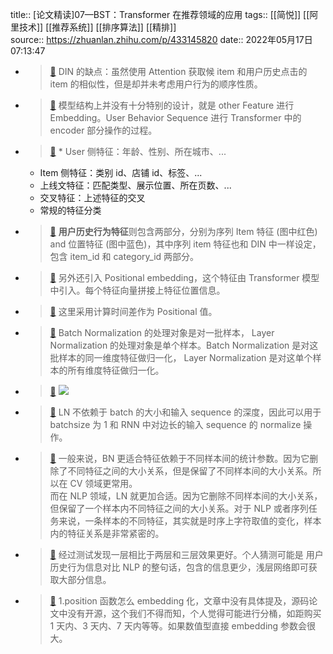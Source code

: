 title:: [论文精读]07—BST：Transformer 在推荐领域的应用
tags:: [[简悦]] [[阿里技术]]  [[推荐系统]]  [[排序算法]]  [[精排]]  
source:: https://zhuanlan.zhihu.com/p/433145820
date:: 2022年05月17日 07:13:47

- > [📌](<http://localhost:7026/pdf/[论文精读]07—BST：Transformer 在推荐领域的应用#id=1652742827311>) DIN 的缺点：虽然使用 Attention 获取候 item 和用户历史点击的 item 的相似性，但是却并未考虑用户行为的顺序性质。
- > [📌](<http://localhost:7026/pdf/[论文精读]07—BST：Transformer 在推荐领域的应用#id=1652742885833>) 模型结构上并没有十分特别的设计，就是 other Feature 进行 Embedding。User Behavior Sequence 进行 Transformer 中的 encoder 部分操作的过程。
- > [📌](<http://localhost:7026/pdf/[论文精读]07—BST：Transformer 在推荐领域的应用#id=1652742923481>) *   User 侧特征：年龄、性别、所在城市、...
  *   Item 侧特征：类别 id、店铺 id、标签、...
  *   上线文特征：匹配类型、展示位置、所在页数、...
  *   交叉特征：上述特征的交叉
	- 常规的特征分类
- > [📌](<http://localhost:7026/pdf/[论文精读]07—BST：Transformer 在推荐领域的应用#id=1652742989181>) **用户历史行为特征**则包含两部分，分别为序列 Item 特征 (图中红色) and 位置特征 (图中蓝色)，其中序列 item 特征也和 DIN 中一样设定，包含 item_id 和 category_id 两部分。
- > [📌](<http://localhost:7026/pdf/[论文精读]07—BST：Transformer 在推荐领域的应用#id=1652743019396>) 另外还引入 Positional embedding，这个特征由 Transformer 模型中引入。每个特征向量拼接上特征位置信息。
- > [📌](<http://localhost:7026/pdf/[论文精读]07—BST：Transformer 在推荐领域的应用#id=1652743182499>) 这里采用计算时间差作为 Positional 值。
- > [📌](<http://localhost:7026/pdf/[论文精读]07—BST：Transformer 在推荐领域的应用#id=1652743406731>) Batch Normalization 的处理对象是对一批样本， Layer Normalization 的处理对象是单个样本。Batch Normalization 是对这批样本的同一维度特征做归一化， Layer Normalization 是对这单个样本的所有维度特征做归一化。
- > [📌](<http://localhost:7026/pdf/[论文精读]07—BST：Transformer 在推荐领域的应用#id=1652743262180>) ![](https://pic4.zhimg.com/v2-5e02819da020fb24adb66ee002cd277f_r.jpg)
- > [📌](<http://localhost:7026/pdf/[论文精读]07—BST：Transformer 在推荐领域的应用#id=1652743422007>) LN 不依赖于 batch 的大小和输入 sequence 的深度，因此可以用于 batchsize 为 1 和 RNN 中对边长的输入 sequence 的 normalize 操作。
- > [📌](<http://localhost:7026/pdf/[论文精读]07—BST：Transformer 在推荐领域的应用#id=1652743469907>) 一般来说，BN 更适合特征依赖于不同样本间的统计参数。因为它删除了不同特征之间的大小关系，但是保留了不同样本间的大小关系。所以在 CV 领域更常用。  
  而在 NLP 领域，LN 就更加合适。因为它删除不同样本间的大小关系，但保留了一个样本内不同特征之间的大小关系。对于 NLP 或者序列任务来说，一条样本的不同特征，其实就是时序上字符取值的变化，样本内的特征关系是非常紧密的。
- > [📌](<http://localhost:7026/pdf/[论文精读]07—BST：Transformer 在推荐领域的应用#id=1652743488587>) 经过测试发现一层相比于两层和三层效果更好。个人猜测可能是 用户历史行为信息对比 NLP 的整句话，包含的信息更少，浅层网络即可获取大部分信息。
- > [📌](<http://localhost:7026/pdf/[论文精读]07—BST：Transformer 在推荐领域的应用#id=1652743550336>) 1.position 函数怎么 embedding 化，文章中没有具体提及，源码论文中没有开源，这个我们不得而知，个人觉得可能进行分桶，如距购买 1 天内、3 天内、7 天内等等。如果数值型直接 embedding 参数会很大。